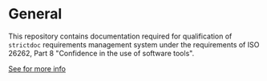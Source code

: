 # General
This repository contains documentation required for qualification of ```strictdoc``` requirements management system under the requirements of ISO 26262, Part 8 "Confidence in the use of software tools".

[See for more info](docu/project-info.md)